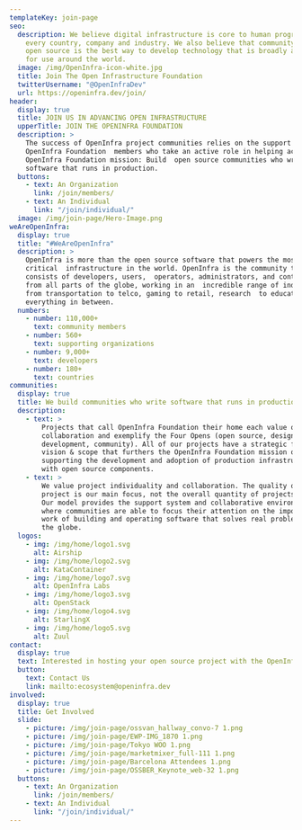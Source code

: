 ```yaml
---
templateKey: join-page
seo:
  description: We believe digital infrastructure is core to human progress in
    every country, company and industry. We also believe that community driven
    open source is the best way to develop technology that is broadly available
    for use around the world.
  image: /img/OpenInfra-icon-white.jpg
  title: Join The Open Infrastructure Foundation
  twitterUsername: "@OpenInfraDev"
  url: https://openinfra.dev/join/
header:
  display: true
  title: JOIN US IN ADVANCING OPEN INFRASTRUCTURE
  upperTitle: JOIN THE OPENINFRA FOUNDATION
  description: >
    The success of OpenInfra project communities relies on the support of
    OpenInfra Foundation  members who take an active role in helping achieve the
    OpenInfra Foundation mission: Build  open source communities who write
    software that runs in production.
  buttons:
    - text: An Organization
      link: /join/members/
    - text: An Individual
      link: "/join/individual/"
  image: /img/join-page/Hero-Image.png
weAreOpenInfra:
  display: true
  title: "#WeAreOpenInfra"
  description: >
    OpenInfra is more than the open source software that powers the most mission
    critical  infrastructure in the world. OpenInfra is the community that
    consists of developers, users,  operators, administrators, and contributors
    from all parts of the globe, working in an  incredible range of industries
    from transportation to telco, gaming to retail, research  to education and
    everything in between.
  numbers:
    - number: 110,000+
      text: community members
    - number: 560+
      text: supporting organizations
    - number: 9,000+
      text: developers
    - number: 180+
      text: countries
communities:
  display: true
  title: We build communities who write software that runs in production
  description:
    - text: >
        Projects that call OpenInfra Foundation their home each value open
        collaboration and exemplify the Four Opens (open source, design,
        development, community). All of our projects have a strategic focus,
        vision & scope that furthers the OpenInfra Foundation mission of
        supporting the development and adoption of production infrastructure
        with open source components.
    - text: >
        We value project individuality and collaboration. The quality of each
        project is our main focus, not the overall quantity of projects we host.
        Our model provides the support system and collaborative environment
        where communities are able to focus their attention on the important
        work of building and operating software that solves real problems around
        the globe.
  logos:
    - img: /img/home/logo1.svg
      alt: Airship
    - img: /img/home/logo2.svg
      alt: KataContainer
    - img: /img/home/logo7.svg
      alt: OpenInfra Labs
    - img: /img/home/logo3.svg
      alt: OpenStack
    - img: /img/home/logo4.svg
      alt: StarlingX
    - img: /img/home/logo5.svg
      alt: Zuul
contact:
  display: true
  text: Interested in hosting your open source project with the OpenInfra Foundation?
  button:
    text: Contact Us
    link: mailto:ecosystem@openinfra.dev
involved:
  display: true
  title: Get Involved
  slide:
    - picture: /img/join-page/ossvan_hallway_convo-7 1.png
    - picture: /img/join-page/EWP-IMG_1870 1.png
    - picture: /img/join-page/Tokyo WOO 1.png
    - picture: /img/join-page/marketmixer_full-111 1.png
    - picture: /img/join-page/Barcelona Attendees 1.png
    - picture: /img/join-page/OSSBER_Keynote_web-32 1.png
  buttons:
    - text: An Organization
      link: /join/members/
    - text: An Individual
      link: "/join/individual/"
---
```

